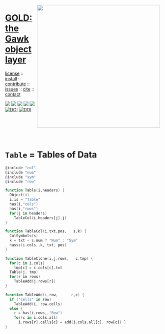 <a name=top><img align=right width=400 src="https://github.com/timm/gold/blob/master/etc/img/coins.png">
<h1 align=left><a href="/README.md#top">GOLD: the Gawk object layer</a></h1> 
<p align=left> <a
href="https://github.com/timm/gold/blob/master/LICENSE.md#top">license</a> :: <a
href="https://github.com/timm/gold/blob/master/INSTALL.md#top">install</a> :: <a
href="https://github.com/timm/gold/blob/master/CODE_OF_CONDUCT.md#top">contribute</a> :: <a
href="https://github.com/timm/gold/issues">issues</a> :: <a
href="https://github.com/timm/gold/blob/master/CITATION.md#top">cite</a> :: <a
href="https://github.com/timm/gold/blob/master/CONTACT.md#top">contact</a> </p><p align=left> 
<img src="https://img.shields.io/badge/license-mit-red">   
<img src="https://img.shields.io/badge/language-gawk-orange">    
<img src="https://img.shields.io/badge/purpose-ai,se-blueviolet">
<img src="https://img.shields.io/badge/platform-mac,*nux-informational">
<a href="https://travis-ci.org/github/timm/gold"><img 
src="https://travis-ci.org/timm/gold.svg?branch=master"></a>
<a href="https://doi.org/10.5281/zenodo.3841466"><img 
   src="https://zenodo.org/badge/DOI/10.5281/zenodo.3841466.svg" alt="DOI"></a>
<a href="https://zenodo.org/badge/latestdoi/237838701"><img 
   src="https://zenodo.org/badge/237838701.svg" alt="DOI"></a>


</p><br clear=all>


</p><br clear=all>

# `Table` = Tables of Data

```awk
@include "col"
@include "num"
@include "sym"
@include "row"

function Table(i,headers) {
  Object(i)
  i.is = "Table"
  has(i,"cols")
  has(i,"rows")
  for(j in headers)
    TableCol(i,headers[j],j)
}

function TableCol(i,txt,pos,   s,k) {
  ColSymbols(s)
  k = txt ~ s.num ? "Num" : "Sym"
  hasss(i.cols,,k, txt, pos)
}

function TableClone(i,j,rows,   c,tmp) {
  for(c in i.cols) 
    tmp[c] = i.cols[c].txt
  Table(j, tmp)  
  for(r in rows)
    TableAdd(j,rows[r])
}

function TableAdd(i,row,      r,c) {
  if ("cells" in row)
    TableAdd(i, row.cells)
  else {
    r = has(i.rows,,"Row")
    for(c in i.cols.all) 
      i.rows[r].cells[c] = add(i.cols.all[c], row[c]) }
}
```
